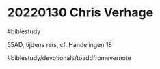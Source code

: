 # 20220130 Chris Verhage
#biblestudy

55AD, tijdens reis, cf. Handelingen 18
 
#biblestudy/devotionals/toaddfromevernote

